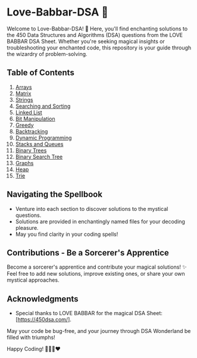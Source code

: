 # Love-Babbar-DSA 🚀

Welcome to Love-Babbar-DSA! 🎉 Here, you'll find enchanting solutions to the 450 Data Structures and Algorithms (DSA) questions from the LOVE BABBAR DSA Sheet. Whether you're seeking magical insights or troubleshooting your enchanted code, this repository is your guide through the wizardry of problem-solving.

## Table of Contents
1. [Arrays](Arrays)
2. [Matrix](Matrix)
3. [Strings](Strings)
4. [Searching and Sorting](SearchingandSorting)
5. [Linked List](LinkedList)
6. [Bit Manipulation](BitManipulation)
7. [Greedy](Greedy)
8. [Backtracking](Backtracking)
9. [Dynamic Programming](DynamicProgramming)
10. [Stacks and Queues](StacksandQueues)
11. [Binary Trees](BinaryTrees)
12. [Binary Search Tree](BinarySearchTree)
13. [Graphs](Graphs)
14. [Heap](Heap)
15. [Trie](Trie)


## Navigating the Spellbook

- Venture into each section to discover solutions to the mystical questions.
- Solutions are provided in enchantingly named files for your decoding pleasure.
- May you find clarity in your coding spells!

## Contributions - Be a Sorcerer's Apprentice

Become a sorcerer's apprentice and contribute your magical solutions! ✨ Feel free to add new solutions, improve existing ones, or share your own mystical approaches.

## Acknowledgments

- Special thanks to LOVE BABBAR for the magical DSA Sheet: [https://450dsa.com/].

May your code be bug-free, and your journey through DSA Wonderland be filled with triumphs!


Happy Coding! 🚀🧙‍♂️❤

